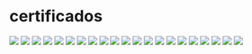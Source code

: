 # certificados

<img src="https://github.com/matheusfmendes/certificados/blob/main/Certificado_de_Concluso_da_Trilha_geografia_economica-1.jpg">
<img src="https://github.com/matheusfmendes/certificados/blob/main/Certificado_de_Concluso_da_Trilha9-1.jpg">
<img src="https://github.com/matheusfmendes/certificados/blob/main/Certificado_de_Concluso_da_Trilha-4-1.jpg">
<img src="https://github.com/matheusfmendes/certificados/blob/main/Certificado_de_Concluso_da_Trilha-3-1.jpg">
<img src="https://github.com/matheusfmendes/certificados/blob/main/Certificado_de_Concluso_da_Trilha-2-1.jpg">
<img src="https://github.com/matheusfmendes/certificados/blob/main/Certificado_de_Concluso_da_Trilha-1.jpg">
<img src="https://github.com/matheusfmendes/certificados/blob/main/Certificado_de_Concluso_da_Trilha-1-1.jpg">
<img src="https://github.com/matheusfmendes/certificados/blob/main/Certificado_de_Concluso_-_14112022-3-1.jpg">
<img src="https://github.com/matheusfmendes/certificados/blob/main/Certificado_de_Concluso_-_14112022-2-1.jpg">
<img src="https://github.com/matheusfmendes/certificados/blob/main/Certificado_de_Concluso_-_14112022-1.jpg">
<img src="https://github.com/matheusfmendes/certificados/blob/main/Certificado_de_Concluso_-_14112022-1-1.jpg">
<img src="https://github.com/matheusfmendes/certificados/blob/main/Certificado9-1.jpg">
<img src="https://github.com/matheusfmendes/certificados/blob/main/Certificado-6-1.jpg">
<img src="https://github.com/matheusfmendes/certificados/blob/main/Certificado-5-1.jpg">
<img src="https://github.com/matheusfmendes/certificados/blob/main/Certificado-4-1.jpg">
<img src="https://github.com/matheusfmendes/certificados/blob/main/Certificado-3-1.jpg">
<img src="https://github.com/matheusfmendes/certificados/blob/main/Certificado-2-1.jpg">
<img src="https://github.com/matheusfmendes/certificados/blob/main/Certificado-1-1.jpg">
<img src="https://github.com/matheusfmendes/certificados/blob/main/Certificado-1.jpg">
<img src="https://github.com/matheusfmendes/certificados/blob/main/Certificado%20(1)-1.jpg">
<img src="https://github.com/matheusfmendes/certificados/blob/main/CERTIFICADO_-_COMUNICAO_EM_NEGCIOS_E_MDIAS_SOCIAIS-1.jpg">
